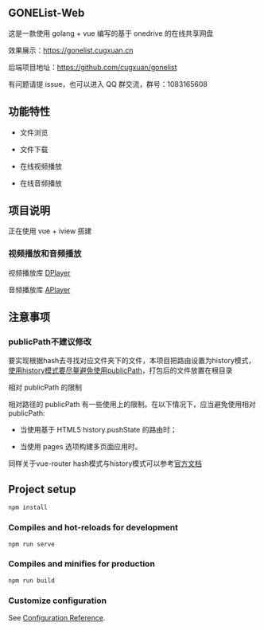 ## GONEList-Web

这是一款使用 golang + vue 编写的基于 onedrive 的在线共享网盘

效果展示：https://gonelist.cugxuan.cn

后端项目地址：https://github.com/cugxuan/gonelist

有问题请提 issue，也可以进入 QQ 群交流，群号：1083165608

## 功能特性

- 文件浏览

- 文件下载

- 在线视频播放

- 在线音频播放

## 项目说明

正在使用 vue + iview 搭建

### 视频播放和音频播放

视频播放库 [DPlayer](http://dplayer.js.org/)


音频播放库 [APlayer](https://aplayer.js.org/)

## 注意事项

### publicPath不建议修改

要实现根据hash去寻找对应文件夹下的文件，本项目把路由设置为history模式，[使用history模式要尽量避免使用publicPath](https://cli.vuejs.org/zh/config/#publicpath)，打包后的文件放置在根目录

相对 publicPath 的限制

相对路径的 publicPath 有一些使用上的限制。在以下情况下，应当避免使用相对 publicPath:

- 当使用基于 HTML5 history.pushState 的路由时；

- 当使用 pages 选项构建多页面应用时。


同样关于vue-router hash模式与history模式可以参考[官方文档](https://router.vuejs.org/zh/guide/essentials/history-mode.html#%E5%90%8E%E7%AB%AF%E9%85%8D%E7%BD%AE%E4%BE%8B%E5%AD%90)

## Project setup
```
npm install
```

### Compiles and hot-reloads for development
```
npm run serve
```

### Compiles and minifies for production
```
npm run build
```

### Customize configuration
See [Configuration Reference](https://cli.vuejs.org/config/).

